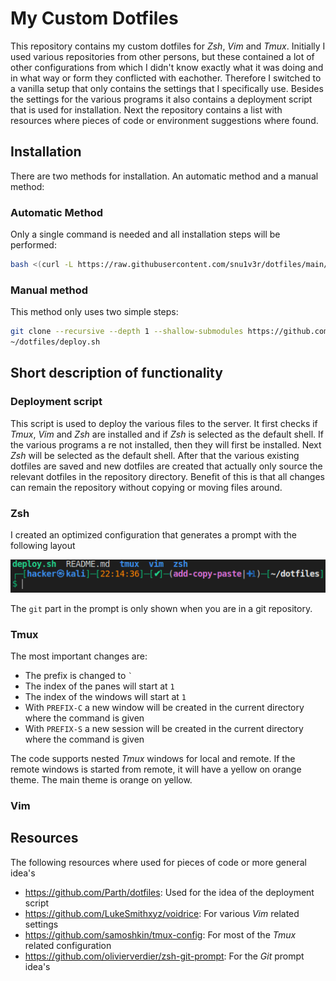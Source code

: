 # My Custom Dotfiles
This repository contains my custom dotfiles for *Zsh*, *Vim* and *Tmux*. Initially I used various repositories from other persons, but these contained a lot of other configurations from which I didn't know exactly what it was doing and in what way or form they conflicted with eachother. Therefore I switched to a vanilla setup that only contains the settings that I specifically use. Besides the settings for the various programs it also contains a deployment script that is used for installation. Next the repository contains a list with resources where pieces of code or environment suggestions where found.

## Installation
There are two methods for installation. An automatic method and a manual method:

### Automatic Method
Only a single command is needed and all installation steps will be performed:

```bash
bash <(curl -L https://raw.githubusercontent.com/snu1v3r/dotfiles/main/deploy.sh)
```

### Manual method
This method only uses two simple steps:

```bash
git clone --recursive --depth 1 --shallow-submodules https://github.com/snu1v3r/dotfiles.git
~/dotfiles/deploy.sh
```

## Short description of functionality

### Deployment script
This script is used to deploy the various files to the server. It first checks if *Tmux*, *Vim* and *Zsh* are installed and if *Zsh* is selected as the default shell. If the various programs a
re not installed, then they will first be installed. Next *Zsh* will be selected as the default shell. After that the various existing dotfiles are saved and new dotfiles are created that actually only source the relevant dotfiles in the repository directory. Benefit of this is that all changes can remain the repository without copying or moving files around.
### Zsh
I created an optimized configuration that generates a prompt with the following layout

![](prompt_example.png)

The `git` part in the prompt is only shown when you are in a git repository.
### Tmux
The most important changes are:
* The prefix is changed to `` ` ``
* The index of the panes will start at `1` 
* The index of the windows will start at `1`
* With `PREFIX-C` a new window will be created in the current directory where the command is given
* With `PREFIX-S` a new session will be created in the current directory where the command is given

The code supports nested *Tmux* windows for local and remote. If the remote windows is started from remote, it will have a yellow on orange theme. The main theme is orange on yellow.

### Vim

## Resources
The following resources where used for pieces of code or more general idea's

* <https://github.com/Parth/dotfiles>: Used for the idea of the deployment script
* <https://github.com/LukeSmithxyz/voidrice>: For various *Vim* related settings
* <https://github.com/samoshkin/tmux-config>: For most of the *Tmux* related configuration
* <https://github.com/olivierverdier/zsh-git-prompt>: For the *Git* prompt idea's
